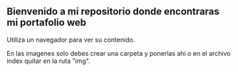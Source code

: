 ## Bienvenido a mi repositorio donde encontraras mi portafolio web

Utiliza un navegador para ver su contenido.

En las imagenes solo debes crear una carpeta y ponerlas ahí o en el archivo index quitar en la ruta "img".